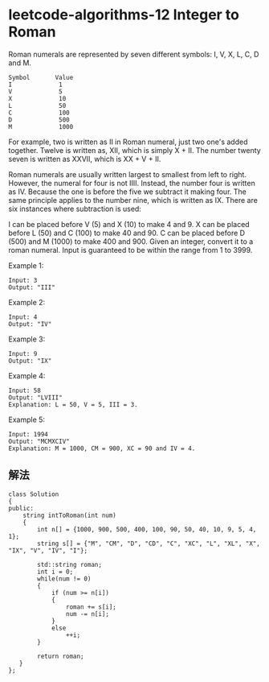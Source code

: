 # leetcode-algorithms-12 Integer to Roman

Roman numerals are represented by seven different symbols: I, V, X, L, C, D and M.
```
Symbol       Value
I             1
V             5
X             10
L             50
C             100
D             500
M             1000
```
For example, two is written as II in Roman numeral, just two one's added together. Twelve is written as, XII, which is simply X + II. The number twenty seven is written as XXVII, which is XX + V + II.

Roman numerals are usually written largest to smallest from left to right. However, the numeral for four is not IIII. Instead, the number four is written as IV. Because the one is before the five we subtract it making four. The same principle applies to the number nine, which is written as IX. There are six instances where subtraction is used:

I can be placed before V (5) and X (10) to make 4 and 9. 
X can be placed before L (50) and C (100) to make 40 and 90. 
C can be placed before D (500) and M (1000) to make 400 and 900.
Given an integer, convert it to a roman numeral. Input is guaranteed to be within the range from 1 to 3999.

Example 1:
```
Input: 3
Output: "III"
```
Example 2:
```
Input: 4
Output: "IV"
```
Example 3:
```
Input: 9
Output: "IX"
```
Example 4:
```
Input: 58
Output: "LVIII"
Explanation: L = 50, V = 5, III = 3.
```
Example 5:
```
Input: 1994
Output: "MCMXCIV"
Explanation: M = 1000, CM = 900, XC = 90 and IV = 4.
```

## 解法
```
class Solution
{
public:
    string intToRoman(int num)
    {
        int n[] = {1000, 900, 500, 400, 100, 90, 50, 40, 10, 9, 5, 4, 1};
        string s[] = {"M", "CM", "D", "CD", "C", "XC", "L", "XL", "X", "IX", "V", "IV", "I"}; 
        
        std::string roman;
        int i = 0;
        while(num != 0)
        {
            if (num >= n[i])
            {
                roman += s[i];
                num -= n[i];
            }
            else
                ++i;
        }
    
        return roman;
   }
};
```